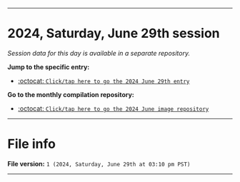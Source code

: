 
***

# 2024, Saturday, June 29th session

_Session data for this day is available in a separate repository._

**Jump to the specific entry:**

- [:octocat: `Click/tap here to go the 2024 June 29th entry`](https://github.com/seanpm2001/SeansLifeArchive_Images_MotorWorld_CarFactory_Y2024_V6/tree/SeansLifeArchive_Images_MotorWorld_CarFactory_Y2024_V6_Main-dev/2024/06_June/29/)

**Go to the monthly compilation repository:**

- [:octocat: `Click/tap here to go the 2024 June image repository`](https://github.com/seanpm2001/SeansLifeArchive_Images_MotorWorld_CarFactory_Y2024_V6/)

***

# File info

**File version:** `1 (2024, Saturday, June 29th at 03:10 pm PST)`

***
